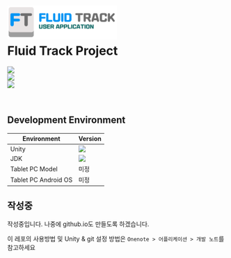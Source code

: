 <img src="https://github.com/FluidTrack/FluidTrackApplication/blob/master/ReadmeImg/Title.png?raw=true" width="50%" align="left">

<br><br>

<h1> Fluid Track Project </h1>

<img src="https://img.shields.io/github/license/FluidTrack/FluidTrackApplication" align="left">

<br>

<img src="https://img.shields.io/badge/Contact-dclab2011@gamil.com-blue?logo=gmail&logoColor=white" align="left">

<br>

<img src="https://img.shields.io/badge/Contact-Yonsei Univ. Dependable Computing Lab.-red?logo=safari&logoColor=white" align="left">

<br><br>

## Development Environment

| Environment          | Version                                                      |
| -------------------- | ------------------------------------------------------------ |
| Unity                | <img src="https://img.shields.io/badge/Version-2019.4.2f@gamil.com-orange" align="left"> |
| JDK                  | <img src="https://img.shields.io/badge/Version-1.8.0_152@gamil.com-orange" align="left"> |
| Tablet PC Model      | 미정                                                         |
| Tablet PC Android OS | 미정                                                         |



## 작성중

작성중입니다. 나중에 github.io도 만들도록 하겠습니다.

이 레포의 사용방법 및 Unity & git 설정 방법은 ```Onenote > 어플리케이션 > 개발 노트```를 참고하세요
